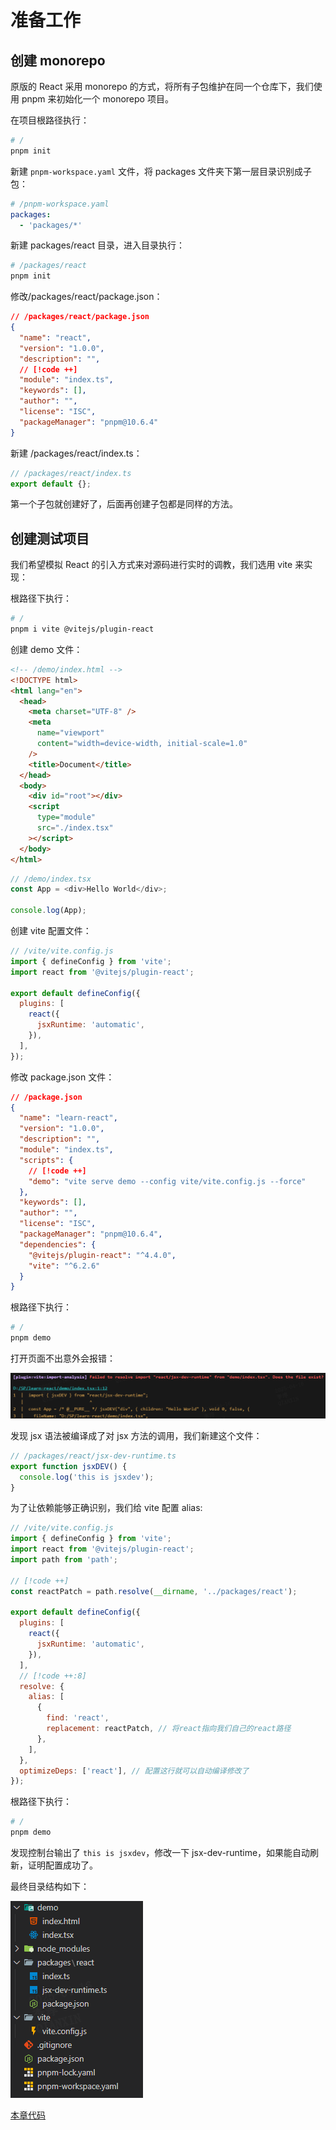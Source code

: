 # 准备工作

## 创建 monorepo

原版的 React 采用 monorepo 的方式，将所有子包维护在同一个仓库下，我们使用 pnpm 来初始化一个 monorepo 项目。

在项目根路径执行：

```bash
# /
pnpm init
```

新建 `pnpm-workspace.yaml` 文件，将 packages 文件夹下第一层目录识别成子包：

```yaml
# /pnpm-workspace.yaml
packages:
  - 'packages/*'
```

新建 packages/react 目录，进入目录执行：

```bash
# /packages/react
pnpm init
```

修改/packages/react/package.json：

```json
// /packages/react/package.json
{
  "name": "react",
  "version": "1.0.0",
  "description": "",
  // [!code ++]
  "module": "index.ts",
  "keywords": [],
  "author": "",
  "license": "ISC",
  "packageManager": "pnpm@10.6.4"
}
```

新建 /packages/react/index.ts：

```js
// /packages/react/index.ts
export default {};
```

第一个子包就创建好了，后面再创建子包都是同样的方法。

## 创建测试项目

我们希望模拟 React 的引入方式来对源码进行实时的调教，我们选用 vite 来实现：

根路径下执行：

```bash
# /
pnpm i vite @vitejs/plugin-react
```

创建 demo 文件：

```html
<!-- /demo/index.html -->
<!DOCTYPE html>
<html lang="en">
  <head>
    <meta charset="UTF-8" />
    <meta
      name="viewport"
      content="width=device-width, initial-scale=1.0"
    />
    <title>Document</title>
  </head>
  <body>
    <div id="root"></div>
    <script
      type="module"
      src="./index.tsx"
    ></script>
  </body>
</html>
```

```js
// /demo/index.tsx
const App = <div>Hello World</div>;

console.log(App);
```

创建 vite 配置文件：

```js
// /vite/vite.config.js
import { defineConfig } from 'vite';
import react from '@vitejs/plugin-react';

export default defineConfig({
  plugins: [
    react({
      jsxRuntime: 'automatic',
    }),
  ],
});
```

修改 package.json 文件：

```json
// /package.json
{
  "name": "learn-react",
  "version": "1.0.0",
  "description": "",
  "module": "index.ts",
  "scripts": {
    // [!code ++]
    "demo": "vite serve demo --config vite/vite.config.js --force"
  },
  "keywords": [],
  "author": "",
  "license": "ISC",
  "packageManager": "pnpm@10.6.4",
  "dependencies": {
    "@vitejs/plugin-react": "^4.4.0",
    "vite": "^6.2.6"
  }
}
```

根路径下执行：

```bash
# /
pnpm demo
```

打开页面不出意外会报错：

![alt text](image.png)

发现 jsx 语法被编译成了对 jsx 方法的调用，我们新建这个文件：

```ts
// /packages/react/jsx-dev-runtime.ts
export function jsxDEV() {
  console.log('this is jsxdev');
}
```

为了让依赖能够正确识别，我们给 vite 配置 alias:

```js
// /vite/vite.config.js
import { defineConfig } from 'vite';
import react from '@vitejs/plugin-react';
import path from 'path';

// [!code ++]
const reactPatch = path.resolve(__dirname, '../packages/react');

export default defineConfig({
  plugins: [
    react({
      jsxRuntime: 'automatic',
    }),
  ],
  // [!code ++:8]
  resolve: {
    alias: [
      {
        find: 'react',
        replacement: reactPatch, // 将react指向我们自己的react路径
      },
    ],
  },
  optimizeDeps: ['react'], // 配置这行就可以自动编译修改了
});
```

根路径下执行：

```bash
# /
pnpm demo
```

发现控制台输出了 `this is jsxdev`，修改一下 jsx-dev-runtime，如果能自动刷新，证明配置成功了。

最终目录结构如下：

![alt text](image-1.png)

[本章代码](https://github.com/Cavendichun/learn-react/commits/feat/prepare-work/)
